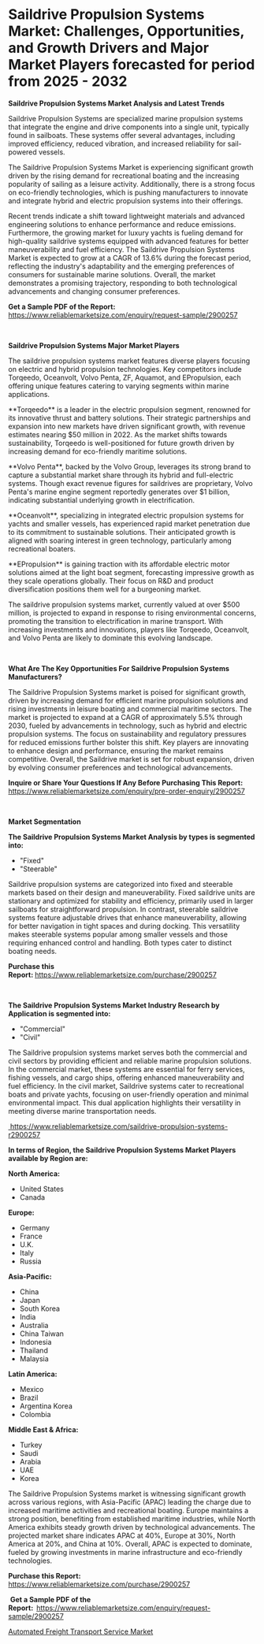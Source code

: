 <p><h1>Saildrive Propulsion Systems Market: Challenges, Opportunities, and Growth Drivers and Major Market Players forecasted for period from 2025 - 2032</h1></p><p><strong>Saildrive Propulsion Systems Market Analysis and Latest Trends</strong></p>
<p><p>Saildrive Propulsion Systems are specialized marine propulsion systems that integrate the engine and drive components into a single unit, typically found in sailboats. These systems offer several advantages, including improved efficiency, reduced vibration, and increased reliability for sail-powered vessels. </p><p>The Saildrive Propulsion Systems Market is experiencing significant growth driven by the rising demand for recreational boating and the increasing popularity of sailing as a leisure activity. Additionally, there is a strong focus on eco-friendly technologies, which is pushing manufacturers to innovate and integrate hybrid and electric propulsion systems into their offerings. </p><p>Recent trends indicate a shift toward lightweight materials and advanced engineering solutions to enhance performance and reduce emissions. Furthermore, the growing market for luxury yachts is fueling demand for high-quality saildrive systems equipped with advanced features for better maneuverability and fuel efficiency. The Saildrive Propulsion Systems Market is expected to grow at a CAGR of 13.6% during the forecast period, reflecting the industry's adaptability and the emerging preferences of consumers for sustainable marine solutions. Overall, the market demonstrates a promising trajectory, responding to both technological advancements and changing consumer preferences.</p></p>
<p><strong>Get a Sample PDF of the Report:&nbsp;</strong> <a href="https://www.reliablemarketsize.com/enquiry/request-sample/2900257?utm_campaign=3176&utm_medium=2&utm_source=Github&utm_content=ia&utm_term=16032025&utm_id=saildrive-propulsion-systems">https://www.reliablemarketsize.com/enquiry/request-sample/2900257</a></p>
<p>&nbsp;</p>
<p><strong>Saildrive Propulsion Systems Major Market Players</strong></p>
<p><p>The saildrive propulsion systems market features diverse players focusing on electric and hybrid propulsion technologies. Key competitors include Torqeedo, Oceanvolt, Volvo Penta, ZF, Aquamot, and EPropulsion, each offering unique features catering to varying segments within marine applications.</p><p>**Torqeedo** is a leader in the electric propulsion segment, renowned for its innovative thrust and battery solutions. Their strategic partnerships and expansion into new markets have driven significant growth, with revenue estimates nearing $50 million in 2022. As the market shifts towards sustainability, Torqeedo is well-positioned for future growth driven by increasing demand for eco-friendly maritime solutions.</p><p>**Volvo Penta**, backed by the Volvo Group, leverages its strong brand to capture a substantial market share through its hybrid and full-electric systems. Though exact revenue figures for saildrives are proprietary, Volvo Penta's marine engine segment reportedly generates over $1 billion, indicating substantial underlying growth in electrification.</p><p>**Oceanvolt**, specializing in integrated electric propulsion systems for yachts and smaller vessels, has experienced rapid market penetration due to its commitment to sustainable solutions. Their anticipated growth is aligned with soaring interest in green technology, particularly among recreational boaters.</p><p>**EPropulsion** is gaining traction with its affordable electric motor solutions aimed at the light boat segment, forecasting impressive growth as they scale operations globally. Their focus on R&D and product diversification positions them well for a burgeoning market.</p><p>The saildrive propulsion systems market, currently valued at over $500 million, is projected to expand in response to rising environmental concerns, promoting the transition to electrification in marine transport. With increasing investments and innovations, players like Torqeedo, Oceanvolt, and Volvo Penta are likely to dominate this evolving landscape.</p></p>
<p>&nbsp;</p>
<p><strong>What Are The Key Opportunities For Saildrive Propulsion Systems Manufacturers?</strong></p>
<p><p>The Saildrive Propulsion Systems market is poised for significant growth, driven by increasing demand for efficient marine propulsion solutions and rising investments in leisure boating and commercial maritime sectors. The market is projected to expand at a CAGR of approximately 5.5% through 2030, fueled by advancements in technology, such as hybrid and electric propulsion systems. The focus on sustainability and regulatory pressures for reduced emissions further bolster this shift. Key players are innovating to enhance design and performance, ensuring the market remains competitive. Overall, the Saildrive market is set for robust expansion, driven by evolving consumer preferences and technological advancements.</p></p>
<p><strong>Inquire or Share Your Questions If Any Before Purchasing This Report:</strong> <a href="https://www.reliablemarketsize.com/enquiry/pre-order-enquiry/2900257?utm_campaign=3176&utm_medium=2&utm_source=Github&utm_content=ia&utm_term=16032025&utm_id=saildrive-propulsion-systems">https://www.reliablemarketsize.com/enquiry/pre-order-enquiry/2900257</a></p>
<p>&nbsp;</p>
<p><strong>Market Segmentation</strong></p>
<p><strong>The Saildrive Propulsion Systems Market Analysis by types is segmented into:</strong></p>
<p><ul><li>"Fixed"</li><li>"Steerable"</li></ul></p>
<p><p>Saildrive propulsion systems are categorized into fixed and steerable markets based on their design and maneuverability. Fixed saildrive units are stationary and optimized for stability and efficiency, primarily used in larger sailboats for straightforward propulsion. In contrast, steerable saildrive systems feature adjustable drives that enhance maneuverability, allowing for better navigation in tight spaces and during docking. This versatility makes steerable systems popular among smaller vessels and those requiring enhanced control and handling. Both types cater to distinct boating needs.</p></p>
<p><strong>Purchase this Report:&nbsp;</strong><a href="https://www.reliablemarketsize.com/purchase/2900257?utm_campaign=3176&utm_medium=2&utm_source=Github&utm_content=ia&utm_term=16032025&utm_id=saildrive-propulsion-systems">https://www.reliablemarketsize.com/purchase/2900257</a></p>
<p>&nbsp;</p>
<p><strong>The Saildrive Propulsion Systems Market Industry Research by Application is segmented into:</strong></p>
<p><ul><li>"Commercial"</li><li>"Civil"</li></ul></p>
<p><p>The Saildrive propulsion systems market serves both the commercial and civil sectors by providing efficient and reliable marine propulsion solutions. In the commercial market, these systems are essential for ferry services, fishing vessels, and cargo ships, offering enhanced maneuverability and fuel efficiency. In the civil market, Saildrive systems cater to recreational boats and private yachts, focusing on user-friendly operation and minimal environmental impact. This dual application highlights their versatility in meeting diverse marine transportation needs.</p></p>
<p><a href="https://www.reliablemarketsize.com/saildrive-propulsion-systems-r2900257?utm_campaign=3176&utm_medium=2&utm_source=Github&utm_content=ia&utm_term=16032025&utm_id=saildrive-propulsion-systems">&nbsp;https://www.reliablemarketsize.com/saildrive-propulsion-systems-r2900257</a></p>
<p><strong>In terms of Region, the Saildrive Propulsion Systems Market Players available by Region are:</strong></p>
<p>
    <p> <strong> North America: </strong>
        <ul>
            <li>United States</li>
            <li>Canada</li>
        </ul>
        </p> 
    <p> <strong> Europe: </strong>
        <ul>
            <li>Germany</li>
            <li>France</li>
            <li>U.K.</li>
            <li>Italy</li>
            <li>Russia</li>
        </ul>
        </p> 
    <p> <strong> Asia-Pacific: </strong>
        <ul>
            <li>China</li>
            <li>Japan</li>
            <li>South Korea</li>
            <li>India</li>
            <li>Australia</li>
            <li>China Taiwan</li>
            <li>Indonesia</li>
            <li>Thailand</li>
            <li>Malaysia</li>
        </ul>
        </p> 
    <p> <strong> Latin America: </strong>
        <ul>
            <li>Mexico</li>
            <li>Brazil</li>
            <li>Argentina Korea</li>
            <li>Colombia</li>
        </ul>
        </p> 
    <p> <strong> Middle East & Africa: </strong>
        <ul>
            <li>Turkey</li>
            <li>Saudi</li>
            <li>Arabia</li>
            <li>UAE</li>
            <li>Korea</li>
        </ul>
    </p>
    </p>
<p><p>The Saildrive Propulsion Systems market is witnessing significant growth across various regions, with Asia-Pacific (APAC) leading the charge due to increased maritime activities and recreational boating. Europe maintains a strong position, benefiting from established maritime industries, while North America exhibits steady growth driven by technological advancements. The projected market share indicates APAC at 40%, Europe at 30%, North America at 20%, and China at 10%. Overall, APAC is expected to dominate, fueled by growing investments in marine infrastructure and eco-friendly technologies.</p></p>
<p><strong>Purchase this Report: </strong><a href="https://www.reliablemarketsize.com/purchase/2900257?utm_campaign=3176&utm_medium=2&utm_source=Github&utm_content=ia&utm_term=16032025&utm_id=saildrive-propulsion-systems">https://www.reliablemarketsize.com/purchase/2900257</a></p>
<p>&nbsp;<strong>Get a Sample PDF of the Report:&nbsp;&nbsp;</strong><a href="https://www.reliablemarketsize.com/enquiry/request-sample/2900257?utm_campaign=3176&utm_medium=2&utm_source=Github&utm_content=ia&utm_term=16032025&utm_id=saildrive-propulsion-systems">https://www.reliablemarketsize.com/enquiry/request-sample/2900257</a></p>
<p><strong></strong></p>
<p><p><a href="https://github.com/jenithschijf/Market-Research-Report-List-1/blob/main/automated-freight-transport-service-market.md?utm_campaign=3176&utm_medium=2&utm_source=Github&utm_content=ia&utm_term=16032025&utm_id=saildrive-propulsion-systems">Automated Freight Transport Service Market</a></p></p>